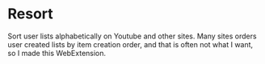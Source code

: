 # Resort

Sort user lists alphabetically on Youtube and other sites.
Many sites orders user created lists by item creation order, and that is often not what I want, so I made this WebExtension.
